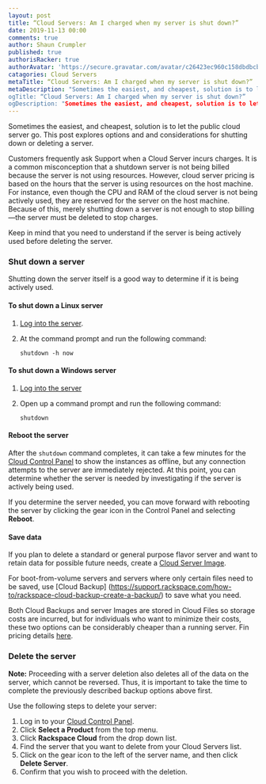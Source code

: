 ```yaml
---
layout: post
title: “Cloud Servers: Am I charged when my server is shut down?”
date: 2019-11-13 00:00
comments: true
author: Shaun Crumpler
published: true
authorisRacker: true
authorAvatar: 'https://secure.gravatar.com/avatar/c26423ec960c158dbdbcbee1f61ea7b5'
catagories: Cloud Servers
metaTitle: “Cloud Servers: Am I charged when my server is shut down?”
metaDescription: "Sometimes the easiest, and cheapest, solution is to let the public cloud server go. This post explores options and and considerations for shutting down or deleting a server.”
ogTitle: “Cloud Servers: Am I charged when my server is shut down?”
ogDescription: "Sometimes the easiest, and cheapest, solution is to let the public cloud server go. This post explores options and and considerations for shutting down or deleting a server."
---
```


Sometimes the easiest, and cheapest, solution is to let the public cloud server go. This post explores options and and considerations for shutting down or deleting a server.

<!-- more -->

Customers frequently ask Support when a Cloud Server incurs charges.  It is a common misconception that a shutdown server is not being billed because the server is not using resources.  However, cloud server pricing is based on the hours that the server is using resources on the host machine.  For instance, even though the CPU and RAM of the cloud server is not being actively used, they are reserved for the server on the host machine.  Because of this, merely shutting down a server is not enough to stop billing&mdash;the server must be deleted to stop charges.  

Keep in mind that you need to understand if the server is being actively used before deleting the server.

### Shut down a server

Shutting down the server itself is a good way to determine if it is being actively used.

#### To shut down a Linux server

1. [Log into the server](https://support.rackspace.com/how-to/connect-to-a-cloud-server/).
2. At the command prompt and run the following command:
            
       shutdown -h now

#### To shut down a Windows server

1. [Log into the server](https://support.rackspace.com/how-to/connect-to-a-cloud-server/)
2. Open up a command prompt and run the following command:

       shutdown
       
#### Reboot the server

After the `shutdown` command completes, it can take a few minutes for the [Cloud Control Panel](https://mycloud.rackspace.com) to show the instances as offline, but any connection attempts to the server are immediately rejected.  At this point, you can determine whether the server is needed by investigating if the server is actively being used.

If you determine the server needed, you can move forward with rebooting the server by clicking the gear icon in the Control Panel and selecting **Reboot**.

#### Save data

If you plan to delete a standard or general purpose flavor server and want to retain data for possible future needs, create a [Cloud Server Image](https://support.rackspace.com/how-to/creating-an-image-backup-cloning/).

For boot-from-volume servers and servers where only certain files need to be saved, use [Cloud Backup] (https://support.rackspace.com/how-to/rackspace-cloud-backup-create-a-backup/) to save what you need.

Both Cloud Backups and server Images are stored in Cloud Files so storage costs are incurred, but for individuals who want to minimize their costs, these two options can be considerably cheaper than a running server.  Fin pricing details [here](https://www.rackspace.com/en-us/cloud/files).

### Delete the server

**Note:** Proceeding with a server deletion also deletes all of the data on the server, which cannot be reversed.  Thus, it is important to take the time to complete the previously described backup options above first.

Use the following steps to delete your server:

1. Log in to your [Cloud Control Panel](https://mycloud.rackspace.com).
2. Click **Select a Product** from the top menu.
3. Click **Rackspace Cloud** from the drop down list.
4. Find the server that you want to delete from your Cloud Servers list.
5. Click on the gear icon to the left of the server name, and then click **Delete Server**.
6. Confirm that you wish to proceed with the deletion.
